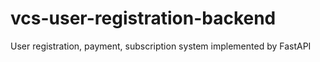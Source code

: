 # vcs-user-registration-backend
User registration, payment, subscription system implemented by FastAPI
